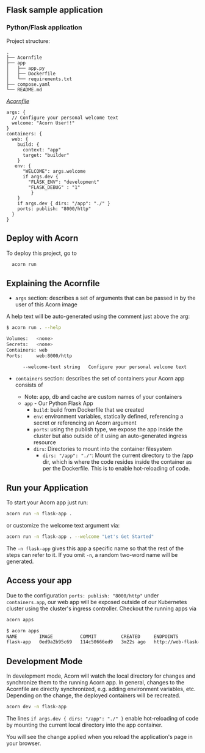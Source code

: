 ## Flask sample application

### Python/Flask application

Project structure:
```
.
├── Acornfile
├── app
│   ├── app.py
│   ├── Dockerfile
│   └── requirements.txt
├── compose.yaml
└── README.md

```

[_Acornfile_](.Acornfile)
```
args: {
  // Configure your personal welcome text
  welcome: "Acorn User!!"
}
containers: {
  web: {
    build: {
      context: "app"
      target: "builder"
    }
   env: {
      "WELCOME": args.welcome
      if args.dev { 
        "FLASK_ENV": "development"
        "FLASK_DEBUG" : "1"
         }
    }
    if args.dev { dirs: "/app": "./" }
    ports: publish: "8000/http"
  }
}
```

## Deploy with Acorn

To deploy this project, go to 

```bash
  acorn run
```

## Explaining the Acornfile

* `args` section: describes a set of arguments that can be passed in by the user of this Acorn image

A help text will be auto-generated using the comment just above the arg:


```bash
$ acorn run . --help

Volumes:   <none>
Secrets:   <none>
Containers: web
Ports:     web:8000/http

      --welcome-text string   Configure your personal welcome text
```

* `containers` section: describes the set of containers your Acorn app consists of

  * Note: app, db and cache are custom names of your containers
  * `app` - Our Python Flask App
    * `build`: build from Dockerfile that we created
    * `env`: environment variables, statically defined, referencing a secret or referencing an Acorn argument
    * `ports`: using the publish type, we expose the app inside the cluster but also outside of it using an auto-generated ingress resource
    * `dirs`: Directories to mount into the container filesystem
      * `dirs: "/app": "./"`: Mount the current directory to the /app dir, which is where the code resides inside the container as per the Dockerfile. This is to enable hot-reloading of code.

## Run your Application

To start your Acorn app just run:

```bash
acorn run -n flask-app . 
```

or customize the welcome text argument via:

```bash
acorn run -n flask-app . --welcome "Let's Get Started"
```

The `-n flask-app` gives this app a specific name so that the rest of the steps can refer to it. If you omit `-n`, a random two-word name will be generated.

## Access your app

Due to the configuration `ports: publish: "8000/http"` under `containers.app`, our web app will be exposed outside of our Kubernetes cluster using the cluster's ingress controller. Checkout the running apps via

```bash
acorn apps
```

```bash
$ acorn apps
NAME        IMAGE          COMMIT         CREATED     ENDPOINTS                                          MESSAGE
flask-app   0ed9a2b95c69   114c50666ed9   3m22s ago   http://web-flask-app-98d916c5.local.oss-acorn.io   OK

```

## Development Mode

In development mode, Acorn will watch the local directory for changes and synchronize them to the running Acorn app. In general, changes to the Acornfile are directly synchronized, e.g. adding environment variables, etc. Depending on the change, the deployed containers will be recreated.

```bash
acorn dev -n flask-app
```

The lines `if args.dev { dirs: "/app": "./" }` enable hot-reloading of code by mounting the current local directory into the app container.

You will see the change applied when you reload the application's page in your browser.


